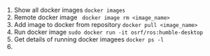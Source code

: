1) Show all docker images
```docker images```
2) Remote docker image
``` docker image rm <image_name>```
3) Add image to docker from repository
```docker pull <image_name>```
4) Run docker image 
``` sudo docker run -it osrf/ros:humble-desktop ```
5) Get details of running docker imagees
``` docker ps -l ```
6) 
